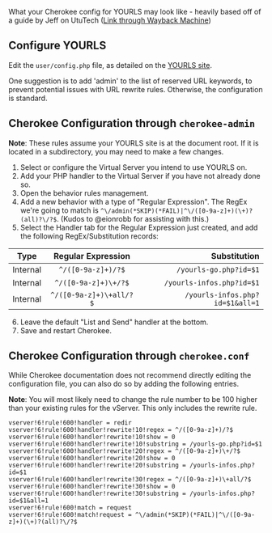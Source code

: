What your Cherokee config for YOURLS may look like - heavily based off of a guide by Jeff on UtuTech ([Link through Wayback Machine](https://web.archive.org/web/20110210161520/http://www.ututech.com/2010/10/configuring-yourls-to-work-with-cherokee-web-server/))

## Configure YOURLS

Edit the `user/config.php` file, as detailed on the [YOURLS site](http://yourls.org/#Config). 

One suggestion is to add 'admin' to the list of reserved URL keywords, to prevent potential issues with URL rewrite rules. Otherwise, the configuration is standard.

## Cherokee Configuration through `cherokee-admin`

**Note**: These rules assume your YOURLS site is at the document root. If it is located in a subdirectory, you may need to make a few changes.

1. Select or configure the Virtual Server you intend to use YOURLS on.
2. Add your PHP handler to the Virtual Server if you have not already done so.
3. Open the behavior rules management.
4. Add a new behavior with a type of "Regular Expression". The RegEx we're going to match is `^\/admin(*SKIP)(*FAIL)|^\/([0-9a-z]+)(\+)?(all)?\/?$`. (Kudos to @eionrobb for assisting with this.)
5. Select the Handler tab for the Regular Expression just created, and add the following RegEx/Substitution records:

| Type        | Regular Expression           | Substitution  |
| ------------- |:-------------:| -----:|
| Internal      | `^/([0-9a-z]+)/?$` | `/yourls-go.php?id=$1` |
| Internal      | `^/([0-9a-z]+)\+/?$`      |   `/yourls-infos.php?id=$1` |
| Internal | `^/([0-9a-z]+)\+all/?$`      |    `/yourls-infos.php?id=$1&all=1` |
6. Leave the default "List and Send" handler at the bottom.
7. Save and restart Cherokee.

## Cherokee Configuration through `cherokee.conf`

While Cherokee documentation does not recommend directly editing the configuration file, you can also do so by adding the following entries.

**Note**: You will most likely need to change the rule number to be 100 higher than your existing rules for the vServer. This only includes the rewrite rule.

```
vserver!6!rule!600!handler = redir
vserver!6!rule!600!handler!rewrite!10!regex = ^/([0-9a-z]+)/?$
vserver!6!rule!600!handler!rewrite!10!show = 0
vserver!6!rule!600!handler!rewrite!10!substring = /yourls-go.php?id=$1
vserver!6!rule!600!handler!rewrite!20!regex = ^/([0-9a-z]+)\+/?$
vserver!6!rule!600!handler!rewrite!20!show = 0
vserver!6!rule!600!handler!rewrite!20!substring = /yourls-infos.php?id=$1
vserver!6!rule!600!handler!rewrite!30!regex = ^/([0-9a-z]+)\+all/?$
vserver!6!rule!600!handler!rewrite!30!show = 0
vserver!6!rule!600!handler!rewrite!30!substring = /yourls-infos.php?id=$1&all=1
vserver!6!rule!600!match = request
vserver!6!rule!600!match!request = ^\/admin(*SKIP)(*FAIL)|^\/([0-9a-z]+)(\+)?(all)?\/?$
```
